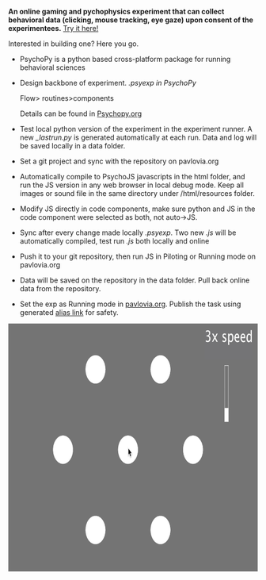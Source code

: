 **An online gaming and pychophysics experiment that can collect behavioral data 
(clicking, mouse tracking, eye gaze) upon consent of the experimentees.** [Try it here!](https://run.pavlovia.org/jingwang.physics/switchbeta/html/?__pilotToken=3c59dc048e8850243be8079a5c74d079&__oauthToken=a651fabc8d3fd042327636d17a96e67d188f0e5caccb34034de68d20aeb500b7)

Interested in building one? Here you go.

* PsychoPy is a python based cross-platform package for running behavioral sciences
* Design backbone of experiment. *.psyexp in PsychoPy* 
 
  Flow> routines>components

  Details can be found in [Psychopy.org](https://psychopy.org/index.html)
* Test local python version of the experiment in the experiment runner. A new *_lastrun.py* is generated automatically at each run. Data and log will be saved locally in a data folder.
* Set a git project and sync with the repository on pavlovia.org
* Automatically compile to PsychoJS javascripts in the html folder, and run the JS version in any web browser in local debug mode. Keep all images or sound file in the same directory under /html/resources folder.
* Modify JS directly in code components, make sure python and JS in the code component were selected as both, not auto->JS. 
* Sync after every change made locally *.psyexp*. Two new *.js* will be automatically compiled, test run *.js* both locally and online
* Push it to your git repository, then run JS in Piloting or Running mode on pavlovia.org
* Data will be saved on the repository in the data folder. Pull back online data from the repository.
* Set the exp as Running mode in [pavlovia.org](https://pavlovia.org). Publish the task using generated [alias link](https://tinyurl.com/) for safety.

<p align="center">
  <img src="screenshot.jpg" height="500" >
</p>
